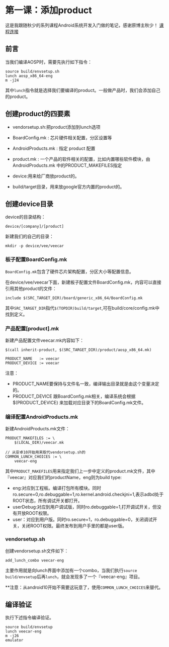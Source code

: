 # 第一课：添加product

这是我跟随秋少的系列课程Android系统开发入门做的笔记，感谢原博主秋少！
[课程连接](http://qiushao.net/categories/Android%E7%B3%BB%E7%BB%9F%E5%BC%80%E5%8F%91%E5%85%A5%E9%97%A8/)
<!--more-->

## 前言

当我们编译AOSP时，需要先执行如下指令：

```
source build/envsetup.sh
lunch aosp_x86_64-eng
m -j24
```

其中`lunch`指令就是选择我们要编译的product。一般做产品时，我们会添加自己的product。

## 创建product的四要素

- vendorsetup.sh:把product添加到lunch选项
- BoardConfig.mk : 芯片硬件相关配置，分区设置等
- AndroidProducts.mk : 指定 product 配置
- product.mk : 一个产品的软件相关的配置，比如内置哪些软件模块，由AndroidProducts.mk 中的PRODUCT_MAKEFILES指定

- device:用来给厂商放product的。
- build/target目录，用来放google官方内置的product的。

## 创建device目录

device的目录结构：

```
device/[company]/[product]
```

新建我们的自己的目录：

```
mkdir -p device/vee/veecar
```

### 板子配置BoardConfig.mk

`BoardConfig.mk`包含了硬件芯片架构配置，分区大小等配置信息。

在device/vee/veecar下面，新建板子配置文件BoardConfig.mk，内容可以直接引用其他product的文件：

```
include $(SRC_TARGET_DIR)/board/generic_x86_64/BoardConfig.mk
```

其中`SRC_TARGET_DIR`指代`$(TOPDIR)build/target`,可在build/core/config.mk中找到定义。

### 产品配置[product].mk

新建产品配置文件veecar.mk内容如下：

```
$(call inherit-product, $(SRC_TARGET_DIR)/product/aosp_x86_64.mk)

PRODUCT_NAME   := veecar
PRODUCT_DEVICE := veecar
```

注意：

- PRODUCT_NAME要保持与文件名一致，编译输出目录就是由这个变量决定的。
- PRODUCT_DEVICE 跟BoardConfig.mk相关，编译系统会根据$(PRODUCT_DEVICE) 来加载对应目录下的BoardConfig.mk文件。

### 编译配置AndroidProducts.mk

新建AndroidProducts.mk文件：

```
PRODUCT_MAKEFILES := \
    $(LOCAL_DIR)/veecar.mk

// 从安卓10开始用来取代vendorsetup.sh的
COMMON_LUNCH_CHOICES := \
    veecar-eng
```

其中`PRODUCT_MAKEFILES`用来指定我们上一步中定义的product.mk文件，其中『veecar』对应我们的productName，eng则为build type:

- eng:对应到工程板。编译打包所有模块。同时ro.secure=0,ro.debuggable=1,ro.kernel.android.checkjni=1,表示adbd处于ROOT状态，所有调试开关都打开。
- userDebug:对应到用户调试版，同时ro.debuggable=1,打开调试开关，但没有开放ROOT权限。
- user：对应到用户版。同时ro.secure=1，ro.debuggable=0，关闭调试开关，关闭ROOT权限。最终发布到用户手里的都是user版。

### vendorsetup.sh

创建vendorsetup.sh文件如下：

```
add_lunch_combo veecar-eng
```

主要作用就是向lunch界面中添加有一个combo，当我们执行`source build/envsetup`后再`lunch`，就会发现多了一个『veecar-eng』项目。

**注意：从android10开始不需要这玩意了，使用`COMMON_LUNCH_CHOICES`来替代。

## 编译验证


执行下述指令编译验证。

```
source build/envsetup
lunch veecar-eng
m -j26
emulator
```
